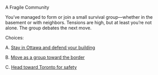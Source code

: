 A Fragile Community

You’ve managed to form or join a small survival group—whether in the basement or with neighbors. Tensions are high, but at least you’re not alone. The group debates the next move.

Choices:

A. [Stay in Ottawa and defend your building](stayHome.md)

B. [Move as a group toward the border](goUS.md)

C. [Head toward Toronto for safety](goToronto.md)